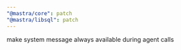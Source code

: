 ```yaml
---
"@mastra/core": patch
"@mastra/libsql": patch
---
```


make system message always available during agent calls
